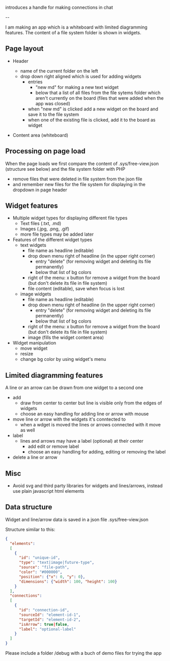 
introduces a handle for making connections in chat

--

I am making an app which is a whiteboard with limited diagramming features. The content of a file system folder is shown in widgets.

## Page layout

- Header
  - name of the current folder on the left
  - drop down right aligned which is used for adding widgets
    - entries
      - "new md" for making a new text widget
      - below that a list of all files from the file sytems folder which aren't currently on the board (files that were added when the app was closed)
    - when "new md" is clicked add a new widget on the board and save it to the file system
    - when one of the existing file is clicked, add it to the board as widget

- Content area (whiteboard)

## Processing on page load

When the page loads we first compare the content of .sys/free-view.json (structure see below) and the file system folder with PHP

- remove files that were deleted in file system from the json file
- and remember new files for the file system for displaying in the dropdown in page header

## Widget features

- Multiple widget types for displaying different file types
  - Text files (.txt, .md)
  - Images (.jpg, .png, .gif)
  - more file types may be added later
- Features of the different widget types
  - text widgets
    - file name as headline (editable)
    - drop down menu right of headline (in the upper right corner)
      - entry "delete" (for removing widget and deleting its file permanently)
      - below that list of bg colors
    - right of the menu: x button for remove a widget from the board (but don't delete its file in file system)
    - file content (editable), save when focus is lost
  - image widgets
    - file name as headline (editable)
    - drop down menu right of headline (in the upper right corner)
      - entry "delete" (for removing widget and deleting its file permanently)
      - below that list of bg colors
    - right of the menu: x button for remove a widget from the board (but don't delete its file in file system)
    - image (fills the widget content area)
- Widget manipulation
  - move widget
  - resize
  - change bg color by using widget's menu

## Limited diagramming features 

A line or an arrow can be drawn from one widget to a second one

- add
  - draw from center to center but line is visible only from the edges of widgets
  - choose an easy handling for adding line or arrow with mouse
- move line or arrow with the widgets it's conntected to
  - when a wdget is moved the lines or arrows connected with it move as well
- label
  - lines and arrows may have a label (optional) at their center
    - add edit or remove label
    - choose an easy handling for adding, editing or removing the label
- delete a line or arrow

## Misc

- Avoid svg and third party libraries for widgets and lines/arrows, instead use plain javascript html elements

## Data structure

Widget and line/arrow data is saved in a json file .sys/free-view.json

Structure similar to this:

```json
{
  "elements": 
  [
    {
      "id": "unique-id",
      "type": "text|image|future-type",
      "source": "file-path",
      "color": "#000000",
      "position": {"x": 0, "y": 0},
      "dimensions": {"width": 100, "height": 100}
    }
  ],
  "connections": 
  [
    {
      "id": "connection-id",
      "sourceId": "element-id-1",
      "targetId": "element-id-2",
      "isArrow": true|false,
      "label": "optional-label"
    }
  ]
}
```

Please include a folder /debug with a buch of demo files for trying the app

